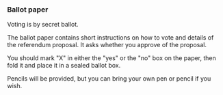 ###  Ballot paper

Voting is by secret ballot.

The ballot paper contains short instructions on how to vote and details of the
referendum proposal. It asks whether you approve of the proposal.

You should mark "X" in either the "yes" or the "no" box on the paper, then
fold it and place it in a sealed ballot box.

Pencils will be provided, but you can bring your own pen or pencil if you
wish.
